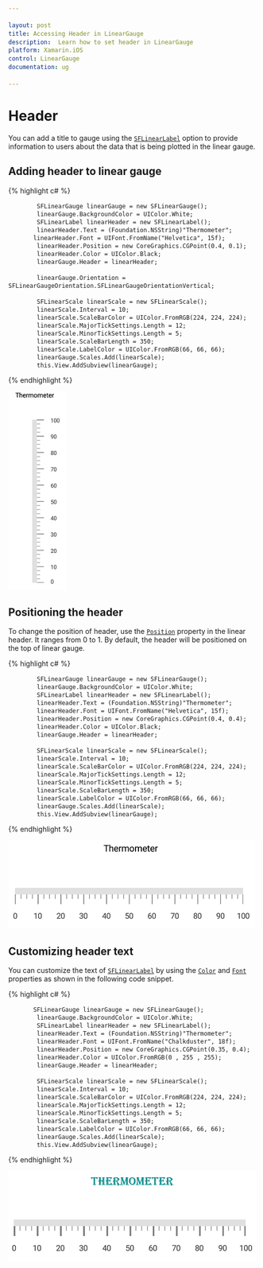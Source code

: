 ```yaml
---

layout: post
title: Accessing Header in LinearGauge
description:  Learn how to set header in LinearGauge
platform: Xamarin.iOS
control: LinearGauge
documentation: ug

---
```


# Header

You can add a title to gauge using the [`SFLinearLabel`](https://help.syncfusion.com/cr/cref_files/xamarin-ios/Syncfusion.SfGauge.iOS~Syncfusion.SfGauge.iOS.SFLinearLabel.html) option to provide information to users about the data that is being plotted in the linear gauge.

## Adding header to linear gauge

{% highlight c# %}

            SFLinearGauge linearGauge = new SFLinearGauge();
            linearGauge.BackgroundColor = UIColor.White;
            SFLinearLabel linearHeader = new SFLinearLabel();
            linearHeader.Text = (Foundation.NSString)"Thermometer";
           linearHeader.Font = UIFont.FromName("Helvetica", 15f);
            linearHeader.Position = new CoreGraphics.CGPoint(0.4, 0.1);
            linearHeader.Color = UIColor.Black;
            linearGauge.Header = linearHeader;

            linearGauge.Orientation = SFLinearGaugeOrientation.SFLinearGaugeOrientationVertical;

            SFLinearScale linearScale = new SFLinearScale();
            linearScale.Interval = 10;
            linearScale.ScaleBarColor = UIColor.FromRGB(224, 224, 224);
            linearScale.MajorTickSettings.Length = 12;
            linearScale.MinorTickSettings.Length = 5;
            linearScale.ScaleBarLength = 350;
            linearScale.LabelColor = UIColor.FromRGB(66, 66, 66);
            linearGauge.Scales.Add(linearScale);
            this.View.AddSubview(linearGauge);

{% endhighlight %}

![](header_images/header.png)

##  Positioning the header

To change the position of header, use the [`Position`](https://help.syncfusion.com/cr/cref_files/xamarin-ios/Syncfusion.SfGauge.iOS~Syncfusion.SfGauge.iOS.SFLinearLabel~Position.html)  property in the linear header. It ranges from 0 to 1. By default, the header will be positioned on the top of linear gauge.

{% highlight c# %}

            SFLinearGauge linearGauge = new SFLinearGauge();
            linearGauge.BackgroundColor = UIColor.White;
            SFLinearLabel linearHeader = new SFLinearLabel();
            linearHeader.Text = (Foundation.NSString)"Thermometer";
            linearHeader.Font = UIFont.FromName("Helvetica", 15f);
            linearHeader.Position = new CoreGraphics.CGPoint(0.4, 0.4);
            linearHeader.Color = UIColor.Black;
            linearGauge.Header = linearHeader;

            SFLinearScale linearScale = new SFLinearScale();
            linearScale.Interval = 10;
            linearScale.ScaleBarColor = UIColor.FromRGB(224, 224, 224);
            linearScale.MajorTickSettings.Length = 12;
            linearScale.MinorTickSettings.Length = 5;
            linearScale.ScaleBarLength = 350;
            linearScale.LabelColor = UIColor.FromRGB(66, 66, 66);
            linearGauge.Scales.Add(linearScale);
            this.View.AddSubview(linearGauge);
    
{% endhighlight %}

![](header_images/header2.png)

##  Customizing header text

You can customize the text of [`SFLinearLabel`](https://help.syncfusion.com/cr/cref_files/xamarin-ios/Syncfusion.SfGauge.iOS~Syncfusion.SfGauge.iOS.SFLinearLabel.html) by using the [`Color`](https://help.syncfusion.com/cr/cref_files/xamarin-ios/Syncfusion.SfGauge.iOS~Syncfusion.SfGauge.iOS.SFLinearLabel~Color.html) and [`Font`](https://help.syncfusion.com/cr/cref_files/xamarin-ios/Syncfusion.SfGauge.iOS~Syncfusion.SfGauge.iOS.SFLinearLabel~Font.html) properties as shown in the following code snippet.

{% highlight c# %}

           SFLinearGauge linearGauge = new SFLinearGauge();
            linearGauge.BackgroundColor = UIColor.White;
            SFLinearLabel linearHeader = new SFLinearLabel();
            linearHeader.Text = (Foundation.NSString)"Thermometer";
            linearHeader.Font = UIFont.FromName("Chalkduster", 18f);
            linearHeader.Position = new CoreGraphics.CGPoint(0.35, 0.4);
            linearHeader.Color = UIColor.FromRGB(0 , 255 , 255);
            linearGauge.Header = linearHeader;

            SFLinearScale linearScale = new SFLinearScale();
            linearScale.Interval = 10;
            linearScale.ScaleBarColor = UIColor.FromRGB(224, 224, 224);
            linearScale.MajorTickSettings.Length = 12;
            linearScale.MinorTickSettings.Length = 5;
            linearScale.ScaleBarLength = 350;
            linearScale.LabelColor = UIColor.FromRGB(66, 66, 66);
            linearGauge.Scales.Add(linearScale);
            this.View.AddSubview(linearGauge);
 
{% endhighlight %}

![](header_images/header3.png)
